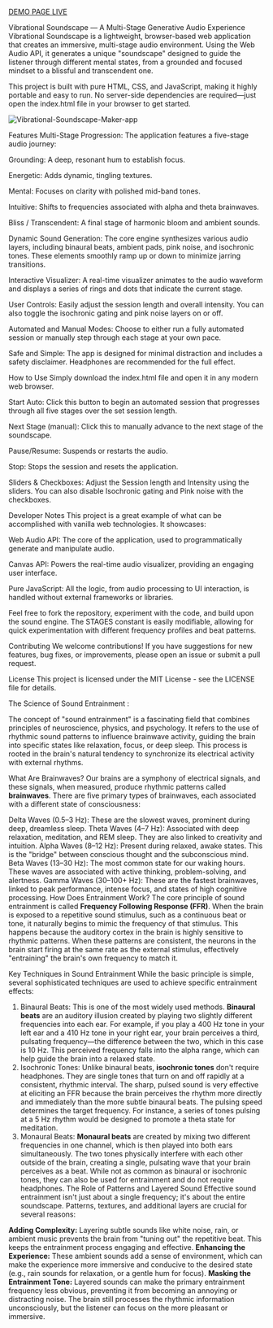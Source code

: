 [ DEMO PAGE LIVE ](https://dorson.github.io/Vibrational-Soundscape-Maker/)





Vibrational Soundscape — A Multi-Stage Generative Audio Experience
Vibrational Soundscape is a lightweight, browser-based web application that creates an immersive, multi-stage audio environment. Using the Web Audio API, it generates a unique "soundscape" designed to guide the listener through different mental states, from a grounded and focused mindset to a blissful and transcendent one.

This project is built with pure HTML, CSS, and JavaScript, making it highly portable and easy to run. No server-side dependencies are required—just open the index.html file in your browser to get started.


![Vibrational-Soundscape-Maker-app](https://github.com/user-attachments/assets/b4499dff-7630-4010-9532-c8a487cda969)




Features
Multi-Stage Progression: The application features a five-stage audio journey:

Grounding: A deep, resonant hum to establish focus.

Energetic: Adds dynamic, tingling textures.

Mental: Focuses on clarity with polished mid-band tones.

Intuitive: Shifts to frequencies associated with alpha and theta brainwaves.

Bliss / Transcendent: A final stage of harmonic bloom and ambient sounds.

Dynamic Sound Generation: The core engine synthesizes various audio layers, including binaural beats, ambient pads, pink noise, and isochronic tones. These elements smoothly ramp up or down to minimize jarring transitions.

Interactive Visualizer: A real-time visualizer animates to the audio waveform and displays a series of rings and dots that indicate the current stage.

User Controls: Easily adjust the session length and overall intensity. You can also toggle the isochronic gating and pink noise layers on or off.

Automated and Manual Modes: Choose to either run a fully automated session or manually step through each stage at your own pace.

Safe and Simple: The app is designed for minimal distraction and includes a safety disclaimer. Headphones are recommended for the full effect.

How to Use
Simply download the index.html file and open it in any modern web browser.

Start Auto: Click this button to begin an automated session that progresses through all five stages over the set session length.

Next Stage (manual): Click this to manually advance to the next stage of the soundscape.

Pause/Resume: Suspends or restarts the audio.

Stop: Stops the session and resets the application.

Sliders & Checkboxes: Adjust the Session length and Intensity using the sliders. You can also disable Isochronic gating and Pink noise with the checkboxes.

Developer Notes
This project is a great example of what can be accomplished with vanilla web technologies. It showcases:

Web Audio API: The core of the application, used to programmatically generate and manipulate audio.

Canvas API: Powers the real-time audio visualizer, providing an engaging user interface.

Pure JavaScript: All the logic, from audio processing to UI interaction, is handled without external frameworks or libraries.

Feel free to fork the repository, experiment with the code, and build upon the sound engine. The STAGES constant is easily modifiable, allowing for quick experimentation with different frequency profiles and beat patterns.

Contributing
We welcome contributions! If you have suggestions for new features, bug fixes, or improvements, please open an issue or submit a pull request.

License
This project is licensed under the MIT License - see the LICENSE file for details.





The Science of Sound Entrainment :

The concept of "sound entrainment" is a fascinating field that combines principles of neuroscience, physics, and psychology. It refers to the use of rhythmic sound patterns to influence brainwave activity, guiding the brain into specific states like relaxation, focus, or deep sleep. This process is rooted in the brain's natural tendency to synchronize its electrical activity with external rhythms.

What Are Brainwaves?
Our brains are a symphony of electrical signals, and these signals, when measured, produce rhythmic patterns called **brainwaves**. There are five primary types of brainwaves, each associated with a different state of consciousness:

Delta Waves (0.5–3 Hz): These are the slowest waves, prominent during deep, dreamless sleep.
Theta Waves (4–7 Hz): Associated with deep relaxation, meditation, and REM sleep. They are also linked to creativity and intuition.
Alpha Waves (8–12 Hz): Present during relaxed, awake states. This is the "bridge" between conscious thought and the subconscious mind.
Beta Waves (13–30 Hz): The most common state for our waking hours. These waves are associated with active thinking, problem-solving, and alertness.
Gamma Waves (30–100+ Hz): These are the fastest brainwaves, linked to peak performance, intense focus, and states of high cognitive processing.
How Does Entrainment Work?
The core principle of sound entrainment is called **Frequency Following Response (FFR)**. When the brain is exposed to a repetitive sound stimulus, such as a continuous beat or tone, it naturally begins to mimic the frequency of that stimulus. This happens because the auditory cortex in the brain is highly sensitive to rhythmic patterns. When these patterns are consistent, the neurons in the brain start firing at the same rate as the external stimulus, effectively "entraining" the brain's own frequency to match it.

Key Techniques in Sound Entrainment
While the basic principle is simple, several sophisticated techniques are used to achieve specific entrainment effects:

1. Binaural Beats: This is one of the most widely used methods. **Binaural beats** are an auditory illusion created by playing two slightly different frequencies into each ear. For example, if you play a 400 Hz tone in your left ear and a 410 Hz tone in your right ear, your brain perceives a third, pulsating frequency—the difference between the two, which in this case is 10 Hz. This perceived frequency falls into the alpha range, which can help guide the brain into a relaxed state.
2. Isochronic Tones: Unlike binaural beats, **isochronic tones** don't require headphones. They are single tones that turn on and off rapidly at a consistent, rhythmic interval. The sharp, pulsed sound is very effective at eliciting an FFR because the brain perceives the rhythm more directly and immediately than the more subtle binaural beats. The pulsing speed determines the target frequency. For instance, a series of tones pulsing at a 5 Hz rhythm would be designed to promote a theta state for meditation.
3. Monaural Beats: **Monaural beats** are created by mixing two different frequencies in one channel, which is then played into both ears simultaneously. The two tones physically interfere with each other outside of the brain, creating a single, pulsating wave that your brain perceives as a beat. While not as common as binaural or isochronic tones, they can also be used for entrainment and do not require headphones.
The Role of Patterns and Layered Sound
Effective sound entrainment isn't just about a single frequency; it's about the entire soundscape. Patterns, textures, and additional layers are crucial for several reasons:

**Adding Complexity:** Layering subtle sounds like white noise, rain, or ambient music prevents the brain from "tuning out" the repetitive beat. This keeps the entrainment process engaging and effective.
**Enhancing the Experience:** These ambient sounds add a sense of environment, which can make the experience more immersive and conducive to the desired state (e.g., rain sounds for relaxation, or a gentle hum for focus).
**Masking the Entrainment Tone:** Layered sounds can make the primary entrainment frequency less obvious, preventing it from becoming an annoying or distracting noise. The brain still processes the rhythmic information unconsciously, but the listener can focus on the more pleasant or immersive.
